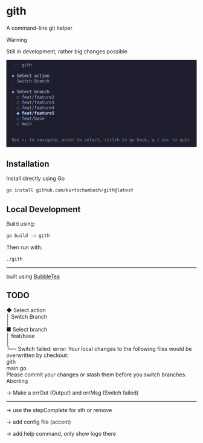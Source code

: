 # gith

A command-line git helper

> [!WARNING]
> Still in development, rather big changes possible

![](/assets/preview.png)

## Installation

Install directly using Go

```bash
go install github.com/kurtschambach/gith@latest
```

## Local Development

Build using:

```bash
go build -o gith
```

Then run with:

```bash
./gith
```

---

built using [BubbleTea](https://github.com/charmbracelet/bubbletea)

## TODO

◆ Select action  
 │ Switch Branch  
 │  
 ■ Select branch  
 │ feat/base  
 │  
 ╰─╌ Switch failed: error: Your local changes to the following files would be overwritten by checkout:  
 gith  
 main.go  
 Please commit your changes or stash them before you switch branches.  
 Aborting

-> Make a errOut (Output) and errMsg (Switch failed)

---

-> use the stepComplete for sth or remove

-> add config file (accent)

-> add help command, only show logo there
